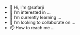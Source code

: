 - 👋 Hi, I’m @safarji
- 👀 I’m interested in ...
- 🌱 I’m currently learning ...
- 💞️ I’m looking to collaborate on ...
- 📫 How to reach me ...

<!---
safarji/safarji is a ✨ special ✨ repository because its `README.md` (this file) appears on your GitHub profile.
You can click the Preview link to take a look at your changes.
--->
